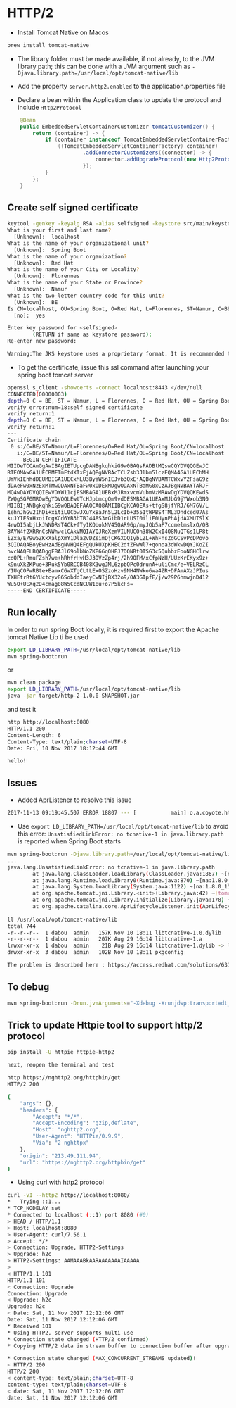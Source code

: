 # HTTP/2

- Install Tomcat Native on Macos
```bash
brew install tomcat-native
```

- The library folder must be made available, if not already, to the JVM library
  path; this can be done with a JVM argument such as
  `-Djava.library.path=/usr/local/opt/tomcat-native/lib`

- Add the property `server.http2.enabled` to the application.properties file

- Declare a bean within the Application class to update the protocol and include `Http2Protocol`
```java
	@Bean
	public EmbeddedServletContainerCustomizer tomcatCustomizer() {
		return (container) -> {
			if (container instanceof TomcatEmbeddedServletContainerFactory) {
				((TomcatEmbeddedServletContainerFactory) container)
						.addConnectorCustomizers((connector) -> {
							connector.addUpgradeProtocol(new Http2Protocol());
						});
			}
		};
	}
```

## Create self signed certificate
```bash
keytool -genkey -keyalg RSA -alias selfsigned -keystore src/main/keystore.jks -storepass secret -validity 360 -keysize 2048
What is your first and last name?
  [Unknown]:  localhost
What is the name of your organizational unit?
  [Unknown]:  Spring Boot 
What is the name of your organization?
  [Unknown]:  Red Hat
What is the name of your City or Locality?
  [Unknown]:  Florennes
What is the name of your State or Province?
  [Unknown]:  Namur
What is the two-letter country code for this unit?
  [Unknown]:  BE
Is CN=localhost, OU=Spring Boot, O=Red Hat, L=Florennes, ST=Namur, C=BE correct?
  [no]:  yes

Enter key password for <selfsigned>
        (RETURN if same as keystore password):  
Re-enter new password: 

Warning:The JKS keystore uses a proprietary format. It is recommended to migrate to PKCS12 which is an industry standard format using "keytool -importkeystore -srckeystore src/main/keystore.jks -destkeystore src/main/keystore.jks -deststoretype pkcs12".
```

- To get the certificate, issue this ssl command after launching your spring boot tomcat server
```bash
openssl s_client -showcerts -connect localhost:8443 </dev/null
CONNECTED(00000003)
depth=0 C = BE, ST = Namur, L = Florennes, O = Red Hat, OU = Spring Boot, CN = localhost
verify error:num=18:self signed certificate
verify return:1
depth=0 C = BE, ST = Namur, L = Florennes, O = Red Hat, OU = Spring Boot, CN = localhost
verify return:1
---
Certificate chain
 0 s:/C=BE/ST=Namur/L=Florennes/O=Red Hat/OU=Spring Boot/CN=localhost
   i:/C=BE/ST=Namur/L=Florennes/O=Red Hat/OU=Spring Boot/CN=localhost
-----BEGIN CERTIFICATE-----
MIIDeTCCAmGgAwIBAgIETUpcgDANBgkqhkiG9w0BAQsFADBtMQswCQYDVQQGEwJC
RTEOMAwGA1UECBMFTmFtdXIxEjAQBgNVBAcTCUZsb3Jlbm5lczEQMA4GA1UEChMH
UmVkIEhhdDEUMBIGA1UECxMLU3ByaW5nIEJvb3QxEjAQBgNVBAMTCWxvY2FsaG9z
dDAeFw0xNzExMTMwODAxNTBaFw0xODExMDgwODAxNTBaMG0xCzAJBgNVBAYTAkJF
MQ4wDAYDVQQIEwVOYW11cjESMBAGA1UEBxMJRmxvcmVubmVzMRAwDgYDVQQKEwdS
ZWQgSGF0MRQwEgYDVQQLEwtTcHJpbmcgQm9vdDESMBAGA1UEAxMJbG9jYWxob3N0
MIIBIjANBgkqhkiG9w0BAQEFAAOCAQ8AMIIBCgKCAQEAs+tfgS8jfYRJ/6M76V/L
1ehnJhGv2IhDi+xitiL0CbwJXuYxBaJn5L2LcIb+3551tWPBS4TML3Dndced07As
kuJYIESxHxoiIcgXCd6YB3hTBJ448S3rGibD1rLUSI0iliE0UynPhAjdAXMUTSlX
4rwDI5abjLkJWNDRsT4Ck+fTy1KQUokNV45QAR9Gp/myJQb5aP7ccmelmslxO/QB
8AYW4f2XRRnCsNWhwclCAkVMQIAYQJReXzmVIUNUCOn38W2CxI4O8NuQTGs1LP8t
iZxa/E/9w5ZKkXalpXmY1Dla2vDZsimDjCKGXOQIybLZL+WhFnsZdGCSvPcDPovo
3QIDAQABoyEwHzAdBgNVHQ4EFgQUkUXpKHEC2dtZFwWl7+qonoa3dWkwDQYJKoZI
hvcNAQELBQADggEBAJl69olbWoZKB66qOHFJ7DQNRt0TSG3c5QuhbzEooNGHClrw
cdQPL+RmuFZsh7we+hRhfrHvH3J3DVzZp4rj/2h9QFM/xCfpNzH/UUzKrEKyx9z+
k9nuXkZKPue+3Ruk5Yb0RCCB408K3wgJML6zpbQPc0drunA+uliCmc/e+VELRzCL
/1UqCOPwRBte+EamxCGwXTgCLtLExOSZzoHzv9NH4NWko6wa4ZR+DFAmAXzJPIus
TXHEtrRt6YUctcyv86SobddIaeyCwNIjBX32o9/0A3GIpfE/j/w29P6hmwjnD412
Wu5Q+UEXq2D4cmag08W5CcdNCUW18u+o7P5kcFs=
-----END CERTIFICATE-----
```
## Run locally

In order to run spring Boot locally, it is required first to export the Apache tomcat Native Lib ti be used
```bash
export LD_LIBRARY_PATH=/usr/local/opt/tomcat-native/lib
mvn spring-boot:run
```

or

```bash
mvn clean package  
export LD_LIBRARY_PATH=/usr/local/opt/tomcat-native/lib
java -jar target/http-2-1.0.0-SNAPSHOT.jar
```

and test it

```bash
http http://localhost:8080                                                                     
HTTP/1.1 200 
Content-Length: 6
Content-Type: text/plain;charset=UTF-8
Date: Fri, 10 Nov 2017 18:12:44 GMT

hello!
```

## Issues

- Added AprListener to resolve this issue

```bash
2017-11-13 09:19:45.507 ERROR 18807 --- [           main] o.a.coyote.http11.Http11NioProtocol      : The upgrade handler [org.apache.coyote.http2.Http2Protocol] for [h2] only supports upgrade via ALPN but has been configured for the ["https-jsse-nio-8443"] connector that does not support ALPN.
```

- Use `export LD_LIBRARY_PATH=/usr/local/opt/tomcat-native/lib` to avoid this error: `UnsatisfiedLinkError: no tcnative-1 in java.library.path` is reported when Spring Boot starts

```bash
mvn spring-boot:run -Djava.library.path=/usr/local/opt/tomcat-native/lib
...
java.lang.UnsatisfiedLinkError: no tcnative-1 in java.library.path
        at java.lang.ClassLoader.loadLibrary(ClassLoader.java:1867) ~[na:1.8.0_151]
        at java.lang.Runtime.loadLibrary0(Runtime.java:870) ~[na:1.8.0_151]
        at java.lang.System.loadLibrary(System.java:1122) ~[na:1.8.0_151]
        at org.apache.tomcat.jni.Library.<init>(Library.java:42) ~[tomcat-embed-core-8.5.23.jar:8.5.23]
        at org.apache.tomcat.jni.Library.initialize(Library.java:178) ~[tomcat-embed-core-8.5.23.jar:8.5.23]
        at org.apache.catalina.core.AprLifecycleListener.init(AprLifecycleListener.java:198) [tomcat-embed-core-8.5.23.jar:8.5.23]
        
ll /usr/local/opt/tomcat-native/lib
total 744
-r--r--r--  1 dabou  admin   157K Nov 10 18:11 libtcnative-1.0.dylib
-r--r--r--  1 dabou  admin   207K Aug 29 16:14 libtcnative-1.a
lrwxr-xr-x  1 dabou  admin    21B Aug 29 16:14 libtcnative-1.dylib -> libtcnative-1.0.dylib
drwxr-xr-x  3 dabou  admin   102B Nov 10 18:11 pkgconfig   

The problem is described here : https://access.redhat.com/solutions/631953
```

## To debug
```bash
mvn spring-boot:run -Drun.jvmArguments="-Xdebug -Xrunjdwp:transport=dt_socket,server=y,suspend=y,address=5005"
```

## Trick to update Httpie tool to support http/2 protocol
```bash
pip install -U httpie httpie-http2

next, reopen the terminal and test

http https://nghttp2.org/httpbin/get
HTTP/2 200 

{
    "args": {}, 
    "headers": {
        "Accept": "*/*", 
        "Accept-Encoding": "gzip,deflate", 
        "Host": "nghttp2.org", 
        "User-Agent": "HTTPie/0.9.9", 
        "Via": "2 nghttpx"
    }, 
    "origin": "213.49.111.94", 
    "url": "https://nghttp2.org/httpbin/get"
}
```

- Using curl with http2 protocol

```bash
curl -vI --http2 http://localhost:8080/
*   Trying ::1...
* TCP_NODELAY set
* Connected to localhost (::1) port 8080 (#0)
> HEAD / HTTP/1.1
> Host: localhost:8080
> User-Agent: curl/7.56.1
> Accept: */*
> Connection: Upgrade, HTTP2-Settings
> Upgrade: h2c
> HTTP2-Settings: AAMAAABkAARAAAAAAAIAAAAA
>
< HTTP/1.1 101
HTTP/1.1 101
< Connection: Upgrade
Connection: Upgrade
< Upgrade: h2c
Upgrade: h2c
< Date: Sat, 11 Nov 2017 12:12:06 GMT
Date: Sat, 11 Nov 2017 12:12:06 GMT
* Received 101
* Using HTTP2, server supports multi-use
* Connection state changed (HTTP/2 confirmed)
* Copying HTTP/2 data in stream buffer to connection buffer after upgrade: len=0

* Connection state changed (MAX_CONCURRENT_STREAMS updated)!
< HTTP/2 200
HTTP/2 200
< content-type: text/plain;charset=UTF-8
content-type: text/plain;charset=UTF-8
< date: Sat, 11 Nov 2017 12:12:06 GMT
date: Sat, 11 Nov 2017 12:12:06 GMT
```